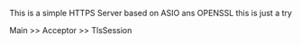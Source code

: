 This is a simple HTTPS Server based on ASIO ans OPENSSL
this is just a try

Main >> Acceptor >> TlsSession

